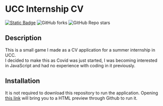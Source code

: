 # UCC Internship CV

<a href="https://htmlpreview.github.io/?https://github.com/Chris-B33/Internship-UCC-CV/blob/master/cv.html"><img alt="Static Badge" src="https://img.shields.io/badge/Preview-Application"></a>
<img alt="GitHub forks" src="https://img.shields.io/github/forks/Chris-B33/Internship-UCC-CV">
<img alt="GitHub Repo stars" src="https://img.shields.io/github/stars/Chris-B33/Internship-UCC-CV">

## Description

This is a small game I made as a CV application for a summer internship in UCC. <br>
I decided to make this as Covid was just started, I was becoming interested in JavaScript and had no experience with coding in it previously.

## Installation

It is not required to download this repository to run the application. 
Opening <a href="https://htmlpreview.github.io/?https://github.com/Chris-B33/Internship-UCC-CV/blob/master/cv.html">this link</a> will bring you to a HTML preview through Github to run it.
